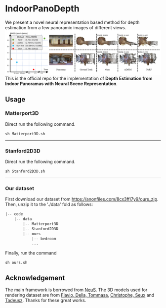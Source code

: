 # IndoorPanoDepth
We present a novel neural representation based method for depth estimation from a few panoramic images of different views. 
![](./fig/teaser.png)
This is the official repo for the implementation of **Depth Estimation from Indoor Panoramas with Neural Scene Representation**.

## Usage
### Matterport3D
Direct run the following command.
```
sh Matterport3D.sh
```
---
### Stanford2D3D
Direct run the following command.
```
sh Stanford2D3D.sh
```
---
### Our dataset
First download our dataset from https://anonfiles.com/8cx3ffI7y9/ours_zip. Then, unzip it to the './data' fold as follows:
```
|-- code
    |-- data      
        |-- Matterport3D
        |-- Stanford2D3D
        |-- ours 
            |-- bedroom  
            ...
```
Finally, run the command
```
sh ours.sh
```


## Acknowledgement
The main framework is borrowed from [NeuS](https://github.com/Totoro97/NeuS). The 3D models used for rendering dataset are from [Flavio, Della, Tommasa](https://download.blender.org/demo/cycles/flat-archiviz.blend), [Christophe, Seux](https://download.blender.org/demo/test/classroom.zip) and [Tadeusz](https://blenderartists.org/t/free-scene-loft-interior-design/1200857).
Thanks for these great works.